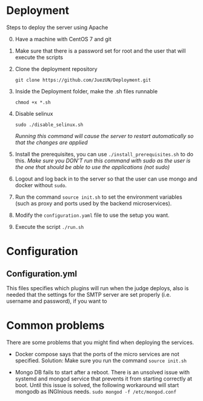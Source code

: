 # Deployment

Steps to deploy the server using Apache

0. Have a machine with CentOS 7 and git

1. Make sure that there is a password set for root and the user that will execute the scripts

2. Clone the deployment repository
    
    `git clone https://github.com/JuezUN/Deployment.git`

3. Inside the Deployment folder, make the .sh files runnable
    
    `chmod +x *.sh`

4. Disable selinux
    
    `sudo ./disable_selinux.sh`

    *Running this command will cause the server to restart automatically so that the changes are applied*

5. Install the prerequisites, you can use `./install_prerequisites.sh` to do this. *Make sure you DON'T run this command with sudo as the user is the one that should be able to use the applications (not sudo)*
6. Logout and log back in to the server so that the user can use mongo and docker without `sudo`.
7. Run the command `source init.sh` to set the environment variables (such as proxy and ports used by the backend microservices).
8. Modify the `configuration.yaml` file to use the setup you want.
9. Execute the script `./run.sh`


# Configuration

## Configuration.yml
This files specifies which plugins will run when the judge deploys, also is needed that the settings for the SMTP server are set properly (i.e. username and password), if you want to

# Common problems

There are some problems that you might find when deploying the services. 

* Docker compose says that the ports of the micro services are not specified. Solution: Make sure you run the command `source init.sh`

* Mongo DB fails to start after a reboot. There is an unsolved issue with systemd and mongod service that prevents it from starting correctly at boot. Until this issue is solved, the following workaround will start mongodb as INGInious needs.
`sudo mongod -f /etc/mongod.conf`
